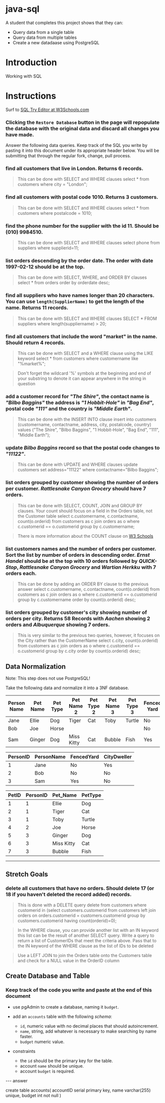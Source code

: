 # java-sql

A student that completes this project shows that they can:
* Query data from a single table
* Query data from multiple tables
* Create a new datadaase using PostgreSQL

# Introduction

Working with SQL

# Instructions

Surf to [SQL Try Editor at W3Schools.com](https://www.w3schools.com/Sql/tryit.asp?filename=trysql_select_top)  

### **Clicking the `Restore Database` button in the page will repopulate the database with the original data and discard all changes you have made**.

Answer the following data queries. Keep track of the SQL you write by pasting it into this document under its appropriate header below. You will be submitting that through the regular fork, change, pull process.


### find all customers that live in London. Returns 6 records.
> This can be done with SELECT and WHERE clauses
select * from customers where city = "London";

### find all customers with postal code 1010. Returns 3 customers.
> This can be done with SELECT and WHERE clauses
select * from customers where postalcode = 1010;

### find the phone number for the supplier with the id 11. Should be (010) 9984510.
> This can be done with SELECT and WHERE clauses
select phone from suppliers where supplierid=11;

### list orders descending by the order date. The order with date 1997-02-12 should be at the top.
> This can be done with SELECT, WHERE, and ORDER BY clauses
select * from orders order by orderdate desc;

### find all suppliers who have names longer than 20 characters. You can use `length(SupplierName)` to get the length of the name. Returns 11 records.
> This can be done with SELECT and WHERE clauses
SELECT * FROM suppliers where length(suppliername) > 20;

### find all customers that include the word "market" in the name. Should return 4 records.
> This can be done with SELECT and a WHERE clause using the LIKE keyword
select * from customers where customername like "%market%";

> Don't forget the wildcard '%' symbols at the beginning and end of your substring to denote it can appear anywhere in the string in question

### add a customer record for _"The Shire"_, the contact name is _"Bilbo Baggins"_ the address is _"1 Hobbit-Hole"_ in _"Bag End"_, postal code _"111"_ and the country is _"Middle Earth"_.
> This can be done with the INSERT INTO clause
insert into customers (customername, contactname, address, city, postalcode, country) values ("The Shire", "Bilbo Baggins", "1 Hobbit-Hole", "Bag End", "111", "Middle Earth");

### update _Bilbo Baggins_ record so that the postal code changes to _"11122"_.
> This can be done with UPDATE and WHERE clauses
update customers set address="11122" where contactname="Bilbo Baggins";

### list orders grouped by customer showing the number of orders per customer. _Rattlesnake Canyon Grocery_ should have 7 orders.
> This can be done with SELECT, COUNT, JOIN and GROUP BY clauses. Your count should focus on a field in the Orders table, not the Customer table
select c.customername, c.contactname, count(o.orderid) from customers as c join orders as o where c.customerid == o.customerid group by c.customername; 

> There is more information about the COUNT clause on [W3 Schools](https://www.w3schools.com/sql/sql_count_avg_sum.asp)

### list customers names and the number of orders per customer. Sort the list by number of orders in descending order. _Ernst Handel_ should be at the top with 10 orders followed by _QUICK-Stop_, _Rattlesnake Canyon Grocery_ and _Wartian Herkku_ with 7 orders each.
> This can be done by adding an ORDER BY clause to the previous answer
select c.customername, c.contactname, count(o.orderid) from customers as c join orders as o where c.customerid == o.customerid group by c.customername order by count(o.orderid) desc;

### list orders grouped by customer's city showing number of orders per city. Returns 58 Records with _Aachen_ showing 2 orders and _Albuquerque_ showing 7 orders.
> This is very similar to the previous two queries, however, it focuses on the City rather than the CustomerName
select c.city, count(o.orderid) from customers as c join orders as o where c.customerid == o.customerid group by c.city order by count(o.orderid) desc;

## Data Normalization

Note: This step does not use PostgreSQL!

Take the following data and normalize it into a 3NF database.

| Person Name | Pet Name | Pet Type | Pet Name 2 | Pet Type 2 | Pet Name 3 | Pet Type 3 | Fenced Yard | City Dweller |
|-------------|----------|----------|------------|------------|------------|------------|-------------|--------------|
| Jane        | Ellie    | Dog      | Tiger      | Cat        | Toby       | Turtle     | No          | Yes          |
| Bob         | Joe      | Horse    |            |            |            |            | No          | No           |
| Sam         | Ginger   | Dog      | Miss Kitty | Cat        | Bubble     | Fish       | Yes         | No           |

| PersonID | PersonName | FencedYard | CityDweller |
|----------|------------|------------|-------------|
|         1|        Jane|          No|          Yes|
|         2|         Bob|          No|           No|
|         3|         Sam|         Yes|           No|

| PetID | PersonID |  Pet_Name  | PetType |
|-------|----------|------------|---------|
|      1|         1|      Ellie |     Dog |
|      2|         1|      Tiger |     Cat |
|      3|         1|       Toby |  Turtle |
|      4|         2|        Joe |   Horse |
|      5|         3|     Ginger |     Dog |
|      6|         3| Miss Kitty |     Cat |
|      7|         3|     Bubble |    Fish |

---
## Stretch Goals

### delete all customers that have no orders. Should delete 17 (or 18 if you haven't deleted the record added) records.
> This is done with a DELETE query
    delete from customers where customerid in (select customers.customerid from customers left join orders on orders.customerid = customers.customerid group by customers.customerid having count(orderid)=0);

> In the WHERE clause, you can provide another list with an IN keyword this list can be the result of another SELECT query. Write a query to return a list of CustomerIDs that meet the criteria above. Pass that to the IN keyword of the WHERE clause as the list of IDs to be deleted
 
> Use a LEFT JOIN to join the Orders table onto the Customers table and check for a NULL value in the OrderID column

## Create Database and Table

### Keep track of the code you write and paste at the end of this document

- use pgAdmin to create a database, naming it `budget`.
- add an `accounts` table with the following _schema_:

  - `id`, numeric value with no decimal places that should autoincrement.
  - `name`, string, add whatever is necessary to make searching by name faster.
  - `budget` numeric value.
  

- constraints
  - the `id` should be the primary key for the table.
  - account `name` should be unique.
  - account `budget` is required.

--- answer

create table accounts(
	accountID serial primary key,
	name varchar(255) unique,
	budget int not null
)